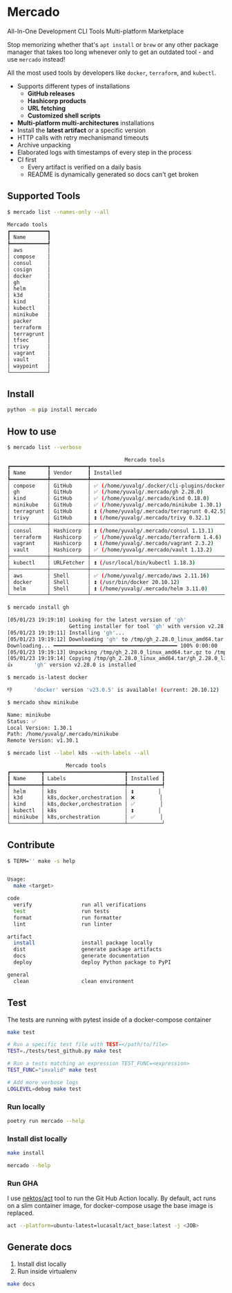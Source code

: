 # Mercado
All-In-One Development CLI Tools Multi-platform Marketplace

Stop memorizing whether that's `apt install` or `brew` or any other package manager that takes too long whenever only to get an outdated tool - and use `mercado` instead!

All the most used tools by developers like `docker`, `terraform`, and `kubectl`.

- Supports different types of installations
  - **GitHub releases**
  - **Hashicorp products**
  - **URL fetching**
  - **Customized shell scripts**
- **Multi-platform multi-architectures** installations
- Install the **latest artifact** or a specific version
- HTTP calls with retry mechanismand timeouts
- Archive unpacking
- Elaborated logs with timestamps of every step in the process
- CI first
  - Every artifact is verified on a daily basis
  - README is dynamically generated so docs can't get broken


## Supported Tools

<!-- [[[cog
import cog
from textwrap import dedent
import subprocess

def print_command(command):
    cog.outl(dedent(f"""
```bash
$ {command}

{subprocess.getoutput(command)}
```
    """))

print_command("mercado list --names-only --all")

]]] -->

```bash
$ mercado list --names-only --all

Mercado tools 
┏━━━━━━━━━━━━┓
┃ Name       ┃
┡━━━━━━━━━━━━┩
│ aws        │
│ compose    │
│ consul     │
│ cosign     │
│ docker     │
│ gh         │
│ helm       │
│ k3d        │
│ kind       │
│ kubectl    │
│ minikube   │
│ packer     │
│ terraform  │
│ terragrunt │
│ tfsec      │
│ trivy      │
│ vagrant    │
│ vault      │
│ waypoint   │
└────────────┘
```

<!-- [[[end]]] -->

## Install

```bash
python -m pip install mercado
```

## How to use

<!-- [[[cog
import cog
from textwrap import dedent
import subprocess

def print_command(command):
    cog.outl(dedent(f"""
```bash
$ {command}

{subprocess.getoutput(command)}
```
    """))

print_command("mercado list --verbose")

print_command("mercado install gh")

print_command("mercado is-latest docker")

print_command("mercado show minikube")

print_command("mercado list --label k8s --with-labels --all")

]]] -->

```bash
$ mercado list --verbose

                                      Mercado tools                                      
┏━━━━━━━━━━━━┳━━━━━━━━━━━━┳━━━━━━━━━━━━━━━━━━━━━━━━━━━━━━━━━━━━━━━━━━━━━━━━━━━━━━━━━━━━━┓
┃ Name       ┃ Vendor     ┃ Installed                                                   ┃
┡━━━━━━━━━━━━╇━━━━━━━━━━━━╇━━━━━━━━━━━━━━━━━━━━━━━━━━━━━━━━━━━━━━━━━━━━━━━━━━━━━━━━━━━━━┩
│ compose    │ GitHub     │ ✅ (/home/yuvalg/.docker/cli-plugins/docker-compose 2.17.3) │
│ gh         │ GitHub     │ ✅ (/home/yuvalg/.mercado/gh 2.28.0)                        │
│ kind       │ GitHub     │ ✅ (/home/yuvalg/.mercado/kind 0.18.0)                      │
│ minikube   │ GitHub     │ ✅ (/home/yuvalg/.mercado/minikube 1.30.1)                  │
│ terragrunt │ GitHub     │ ⏫ (/home/yuvalg/.mercado/terragrunt 0.42.5)                │
│ trivy      │ GitHub     │ ⏫ (/home/yuvalg/.mercado/trivy 0.32.1)                     │
├────────────┼────────────┼─────────────────────────────────────────────────────────────┤
│ consul     │ Hashicorp  │ ⏫ (/home/yuvalg/.mercado/consul 1.13.1)                    │
│ terraform  │ Hashicorp  │ ✅ (/home/yuvalg/.mercado/terraform 1.4.6)                  │
│ vagrant    │ Hashicorp  │ ⏫ (/home/yuvalg/.mercado/vagrant 2.3.2)                    │
│ vault      │ Hashicorp  │ ✅ (/home/yuvalg/.mercado/vault 1.13.2)                     │
├────────────┼────────────┼─────────────────────────────────────────────────────────────┤
│ kubectl    │ URLFetcher │ ⏫ (/usr/local/bin/kubectl 1.18.3)                          │
├────────────┼────────────┼─────────────────────────────────────────────────────────────┤
│ aws        │ Shell      │ ✅ (/home/yuvalg/.mercado/aws 2.11.16)                      │
│ docker     │ Shell      │ ⏫ (/usr/bin/docker 20.10.12)                               │
│ helm       │ Shell      │ ⏫ (/home/yuvalg/.mercado/helm 3.11.0)                      │
└────────────┴────────────┴─────────────────────────────────────────────────────────────┘
```


```bash
$ mercado install gh

[05/01/23 19:19:10] Looking for the latest version of 'gh'                                                                                                                                                 
                    Getting installer for tool 'gh' with version v2.28.0 for linux and x86_64                                                                                                              
[05/01/23 19:19:11] Installing 'gh'...                                                                                                                                                                     
[05/01/23 19:19:12] Downloading 'gh' to /tmp/gh_2.28.0_linux_amd64.tar.gz (size: 10.1 MB)                                                                                                                  
Downloading... ━━━━━━━━━━━━━━━━━━━━━━━━━━━━━━━━━━━━━━━━ 100% 0:00:00
[05/01/23 19:19:13] Unpacking /tmp/gh_2.28.0_linux_amd64.tar.gz to /tmp/gh_2.28.0_linux_amd64.tar                                                                                                          
[05/01/23 19:19:14] Copying /tmp/gh_2.28.0_linux_amd64.tar/gh_2.28.0_linux_amd64/bin/gh to /home/yuvalg/.mercado/gh                                                                                        
👍       'gh' version v2.28.0 is installed
```


```bash
$ mercado is-latest docker

👎       'docker' version 'v23.0.5' is available! (current: 20.10.12)
```


```bash
$ mercado show minikube

Name: minikube
Status: ✅
Local Version: 1.30.1
Path: /home/yuvalg/.mercado/minikube
Remote Version: v1.30.1
```


```bash
$ mercado list --label k8s --with-labels --all

                   Mercado tools                   
┏━━━━━━━━━━┳━━━━━━━━━━━━━━━━━━━━━━━━━━┳━━━━━━━━━━━┓
┃ Name     ┃ Labels                   ┃ Installed ┃
┡━━━━━━━━━━╇━━━━━━━━━━━━━━━━━━━━━━━━━━╇━━━━━━━━━━━┩
│ helm     │ k8s                      │ ⏫        │
│ k3d      │ k8s,docker,orchestration │ ❌        │
│ kind     │ k8s,docker,orchestration │ ✅        │
│ kubectl  │ k8s                      │ ⏫        │
│ minikube │ k8s,orchestration        │ ✅        │
└──────────┴──────────────────────────┴───────────┘
```

<!-- [[[end]]] -->

## Contribute

<!-- [[[cog
import cog
from textwrap import dedent
import subprocess

def print_command(command):
    cog.outl(dedent(f"""
```bash
$ {command}

{subprocess.getoutput(command)}
```
    """))

print_command("TERM='' make -s help")
]]] -->

```bash
$ TERM='' make -s help


Usage:
  make <target>

code
  verify                run all verifications
  test                  run tests
  format                run formatter
  lint                  run linter

artifact
  install               install package locally
  dist                  generate package artifacts
  docs                  generate documentation
  deploy                deploy Python package to PyPI

general
  clean                 clean environment

```

<!-- [[[end]]] -->

## Test

The tests are running with pytest inside of a docker-compose container

```bash
make test

# Run a specific test file with TEST=</path/to/file>
TEST=./tests/test_github.py make test

# Run a tests matching an expression TEST_FUNC=<expression>
TEST_FUNC="invalid" make test

# Add more verbose logs
LOGLEVEL=debug make test
```

### Run locally

```bash
poetry run mercado --help
```

### Install dist locally

```bash
make install

mercado --help
```

### Run GHA

I use [nektos/act](https://github.com/nektos/act) tool to run the Git Hub Action locally.
By default, act runs on a slim container image, for docker-compose usage the base image is replaced.

```bash
act --platform=ubuntu-latest=lucasalt/act_base:latest -j <JOB>
```

## Generate docs

1. Install dist locally
1. Run inside virtualenv

```bash
make docs
```
